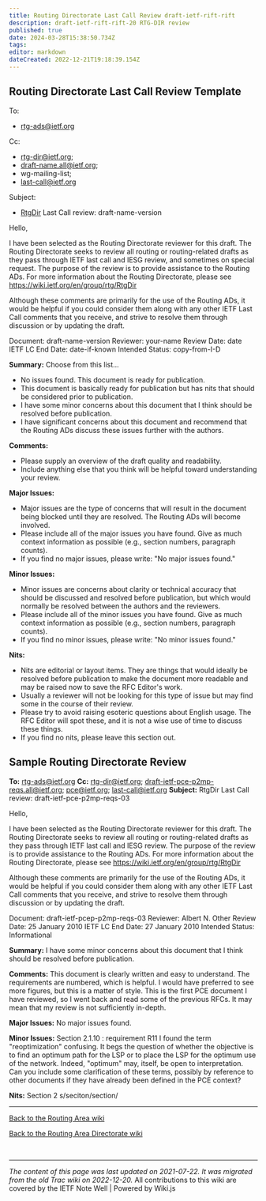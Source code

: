 ```yaml
---
title: Routing Directorate Last Call Review draft-ietf-rift-rift
description: draft-ietf-rift-rift-20 RTG-DIR review 
published: true
date: 2024-03-28T15:38:50.734Z
tags: 
editor: markdown
dateCreated: 2022-12-21T19:18:39.154Z
---
```


## Routing Directorate Last Call Review Template 

To:
* rtg-ads@ietf.org

Cc:
* rtg-dir@ietf.org;
* draft-name.all@ietf.org;
* wg-mailing-list;
* last-call@ietf.org

Subject:
* [RtgDir](/group/rtg/RtgDir) Last Call review: draft-name-version

Hello,

I have been selected as the Routing Directorate reviewer for this draft. The Routing Directorate seeks to review all routing or routing-related drafts as they pass through IETF last call and IESG review, and sometimes on special request. The purpose of the review is to provide assistance to the Routing ADs. For more information about the Routing Directorate, please see https://wiki.ietf.org/en/group/rtg/RtgDir

Although these comments are primarily for the use of the Routing ADs, it would be helpful if you could consider them along with any other IETF Last Call comments that you receive, and strive to resolve them through discussion or by updating the draft.

Document: draft-name-version
Reviewer: your-name
Review Date: date 
IETF LC End Date: date-if-known
Intended Status: copy-from-I-D

**Summary:**
Choose from this list...
* No issues found. This document is ready for publication.
* This document is basically ready for publication but has nits that should be considered prior to publication.
* I have some minor concerns about this document that I think should be resolved before publication.
* I have significant concerns about this document and recommend that the Routing ADs discuss these issues further with the authors.

**Comments:**
* Please supply an overview of the draft quality and readability.
* Include anything else that you think will be helpful toward understanding your review.

**Major Issues:**
* Major issues are the type of concerns that will result in the document being blocked until they are resolved. The Routing ADs will become involved.
* Please include all of the major issues you have found. Give as much context information as possible (e.g., section numbers, paragraph counts).
* If you find no major issues, please write: "No major issues found."

**Minor Issues:**
* Minor issues are concerns about clarity or technical accuracy that should be discussed and resolved before publication, but which would normally be resolved between the authors and the reviewers.
* Please include all of the minor issues you have found. Give as much context information as possible (e.g., section numbers, paragraph counts).
* If you find no minor issues, please write: "No minor issues found."

**Nits:**
* Nits are editorial or layout items. They are things that would ideally be resolved before publication to make the document more readable and may be raised now to save the RFC Editor's work.
* Usually a reviewer will not be looking for this type of issue but may find some in the course of their review.
* Please try to avoid raising esoteric questions about English usage. The RFC Editor will spot these, and it is not a wise use of time to discuss these things.
* If you find no nits, please leave this section out.

## Sample Routing Directorate Review 

**To:** rtg-ads@ietf.org
**Cc:** rtg-dir@ietf.org; draft-ietf-pce-p2mp-reqs.all@ietf.org; pce@ietf.org; last-call@ietf.org
**Subject:** RtgDir Last Call review: draft-ietf-pce-p2mp-reqs-03

Hello,

I have been selected as the Routing Directorate reviewer for this draft. The Routing Directorate seeks to review all routing or routing-related drafts as they pass through IETF last call and IESG review. The purpose of the review is to provide assistance to the Routing ADs. For more information about the Routing Directorate, please see https://wiki.ietf.org/en/group/rtg/RtgDir

Although these comments are primarily for the use of the Routing ADs, it would be helpful if you could consider them along with any other IETF Last Call comments that you receive, and strive to resolve them through discussion or by updating the draft.

Document: draft-ietf-pcep-p2mp-reqs-03 
Reviewer: Albert N. Other 
Review Date: 25 January 2010 
IETF LC End Date: 27 January 2010 
Intended Status: Informational

**Summary:**
I have some minor concerns about this document that I think should be resolved before publication.

**Comments:**
This document is clearly written and easy to understand. The requirements are numbered, which is helpful. I would have preferred to see more figures, but this is a matter of style. 
This is the first PCE document I have reviewed, so I went back and read some of the previous RFCs. It may mean that my review is not sufficiently in-depth. 

**Major Issues:**
No major issues found.

**Minor Issues:**
Section 2.1.10 : requirement R11 
I found the term "reoptimization" confusing. It begs the question of whether the objective is to find an optimum path for the LSP or to place the LSP for the optimum use of the network. Indeed, "optimum" may, itself, be open to interpretation. Can you include some clarification of these terms, possibly by reference to other documents if they have already been defined in the PCE context?

**Nits:**
Section 2
s/seciton/section/

----

[Back to the Routing Area wiki](/group/rtg)

[Back to the Routing Area Directorate wiki](/group/rtg/RtgDir)

&nbsp;
&nbsp;
&nbsp;

---

*The content of this page was last updated on 2021-07-22. It was migrated from the old Trac wiki on 2022-12-20.*
All contributions to this wiki are covered by the IETF Note Well | Powered by Wiki.js

